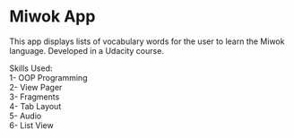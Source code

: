 Miwok App
===================================

This app displays lists of vocabulary words for the user to learn the Miwok language.
Developed in a Udacity course.

Skills Used: <br />
1- OOP Programming <br />
2- View Pager <br />
3- Fragments <br />
4- Tab Layout <br />
5- Audio <br />
6- List View <br />




